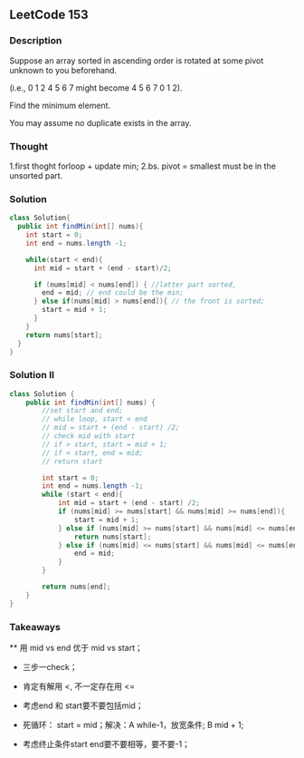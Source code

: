 ## LeetCode 153

### Description
Suppose an array sorted in ascending order is rotated at some pivot unknown to you beforehand.

(i.e., 0 1 2 4 5 6 7 might become 4 5 6 7 0 1 2).

Find the minimum element.

You may assume no duplicate exists in the array.

### Thought
1.first thoght forloop + update min;
2.bs. pivot = smallest must be in the unsorted part.

### Solution
```java
class Solution{
  public int findMin(int[] nums){
    int start = 0;
    int end = nums.length -1;

    while(start < end){
      int mid = start + (end - start)/2;

      if (nums[mid] < nums[end]) { //latter part sorted,
        end = mid; // end could be the min;
      } else if(nums[mid] > nums[end]){ // the front is sorted;
        start = mid + 1;
      }
    }
    return nums[start];
  }
}


```
### Solution II
```java
class Solution {
    public int findMin(int[] nums) {
        //set start and end;
        // while loop, start < end
        // mid = start + (end - start) /2;
        // check mid with start
        // if > start, start = mid + 1;
        // if < start, end = mid;
        // return start

        int start = 0;
        int end = nums.length -1;
        while (start < end){
            int mid = start + (end - start) /2;
            if (nums[mid] >= nums[start] && nums[mid] >= nums[end]){
                start = mid + 1;
            } else if (nums[mid] >= nums[start] && nums[mid] <= nums[end]){
                return nums[start];
            } else if (nums[mid] <= nums[start] && nums[mid] <= nums[end]){
                end = mid;
            }
        }

        return nums[end];
    }
}
```

### Takeaways
** 用 mid vs end 优于 mid vs start；

* 三步一check；
* 肯定有解用 <, 不一定存在用 <=
* 考虑end 和 start要不要包括mid；

* 死循环： start = mid；解决：A while-1，放宽条件; B mid + 1;
* 考虑终止条件start end要不要相等，要不要-1；
